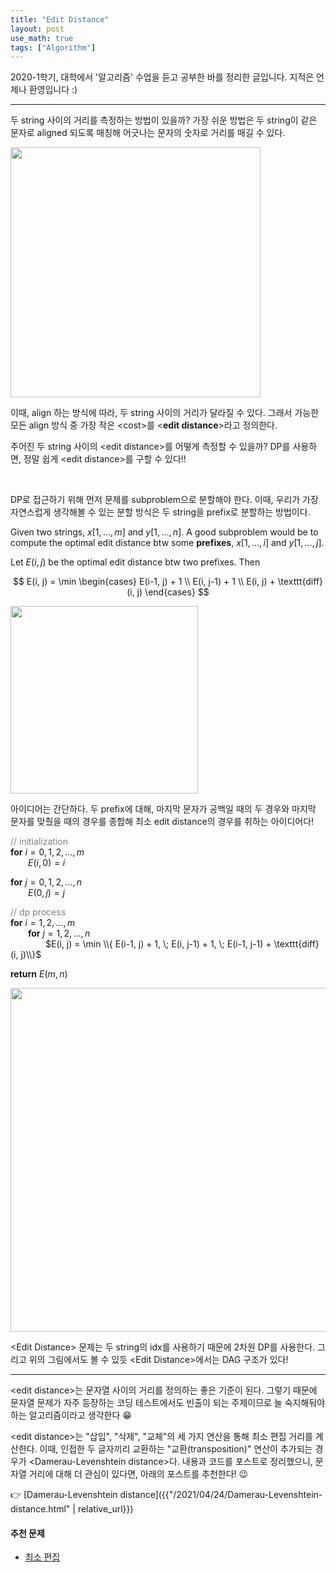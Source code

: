 ```yaml
---
title: "Edit Distance"
layout: post
use_math: true
tags: ["Algorithm"]
---
```



2020-1학기, 대학에서 '알고리즘' 수업을 듣고 공부한 바를 정리한 글입니다. 지적은 언제나 환영입니다 :)

<hr/>

두 string 사이의 거리를 측정하는 방법이 있을까? 가장 쉬운 방법은 두 string이 같은 문자로 aligned 되도록 매칭해 어긋나는 문자의 숫자로 거리를 매길 수 있다.

<div class="img-wrapper">
  <img src="{{ "/images/algorithm/edit-distance-1.png" | relative_url }}" width="400px">
</div>

이때, align 하는 방식에 따라, 두 string 사이의 거리가 달라질 수 있다. 그래서 가능한 모든 align 방식 중 가장 작은 \<cost\>를 \<**edit distance**\>라고 정의한다.

주어진 두 string 사이의 \<edit distance\>를 어떻게 측정할 수 있을까? DP를 사용하면, 정말 쉽게 \<edit distance\>를 구할 수 있다!!

<br/>

DP로 접근하기 위해 먼저 문제를 subproblem으로 분할해야 한다. 이때, 우리가 가장 자연스럽게 생각해볼 수 있는 분할 방식은 두 string을 prefix로 분할하는 방법이다.

<div class="statement" markdown="1">

Given two strings, $x[1, \dots, m]$ and $y[1, \dots, n]$. A good subproblem would be to compute the optimal edit distance btw some **prefixes**, $x[1, \dots, i]$ and $y[1, \dots, j]$.

</div>

Let $E(i, j)$ be the optimal edit distance btw two prefixes. Then

$$
E(i, j) = \min \begin{cases}
  E(i-1, j) + 1 \\
  E(i, j-1) + 1 \\
  E(i, j) + \texttt{diff}(i, j)
\end{cases}
$$

<div class="img-wrapper">
  <img src="{{ "/images/algorithm/edit-distance-2.png" | relative_url }}" width="300px">
</div>

아이디어는 간단하다. 두 prefix에 대해, <span class="half_HL">마지막 문자가 공백일 때의 두 경우</span>와 <span class="half_HL">마지막 문자를 맞췄을 때의 경우</span>를 종합해 최소 edit distance의 경우를 취하는 아이디어다!

<div class="math-statement" markdown="1">

<span style="color: grey">// initialization</span><br/>
**for** $i=0, 1, 2, \dots, m$<br/>
&emsp;&emsp;$E(i, 0) = i$

**for** $j=0, 1, 2, \dots, n$<br/>
&emsp;&emsp;$E(0, j) = j$

<span style="color: grey">// dp process</span><br/>
**for** $i=1, 2, \dots, m$<br/>
&emsp;&emsp;**for** $j=1, 2, \dots, n$<br/>
&emsp;&emsp;&emsp;&emsp;$E(i, j) = \min \\{ E(i-1, j) + 1, \; E(i, j-1) + 1, \; E(i-1, j-1) + \texttt{diff}(i, j)\\}$

**return** $E(m, n)$

</div>

<div class="img-wrapper">
  <img src="{{ "/images/algorithm/edit-distance-3.png" | relative_url }}" width="550px">
</div>

\<Edit Distance\> 문제는 두 string의 idx를 사용하기 때문에 2차원 DP를 사용한다. 그리고 위의 그림에서도 볼 수 있듯 \<Edit Distance\>에서는 DAG 구조가 있다!

<hr/>

\<edit distance\>는 문자열 사이의 거리를 정의하는 좋은 기준이 된다. 그렇기 때문에 문자열 문제가 자주 등장하는 코딩 테스트에서도 빈출이 되는 주제이므로 늘 숙지해둬야 하는 알고리즘이라고 생각한다 😁

\<edit distance\>는 "삽입", "삭제", "교체"의 세 가지 연산을 통해 최소 편집 거리를 계산한다. 이때, 인접한 두 글자끼리 교환하는 "교환(transposition)" 연산이 추가되는 경우가 \<Damerau-Levenshtein distance\>다. 내용과 코드를 포스트로 정리했으니, 문자열 거리에 대해 더 관심이 있다면, 아래의 포스트를 추천한다! 😉

👉 [Damerau-Levenshtein distance]({{"/2021/04/24/Damerau-Levenshtein-distance.html" | relative_url}})

#### 추천 문제
- [최소 편집](https://www.acmicpc.net/problem/15483)
